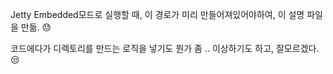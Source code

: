 Jetty Embedded모드로 실행할 때, 이 경로가 미리 만들어져있어야하여, 이 설명 파일을 만듦. 😓

코드에다가 디렉토리를 만드는 로직을 넣기도 뭔가 좀 .. 이상하기도 하고, 잘모르겠다. 😒